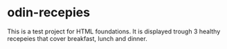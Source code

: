 # odin-recepies
This is a test project for HTML foundations. It is displayed trough 3 healthy recepeies that cover breakfast, lunch and dinner. 
